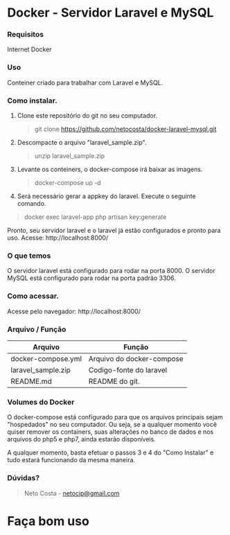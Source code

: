 # Docker - Servidor Laravel e MySQL

### Requisitos

Internet
Docker

### Uso

Conteiner criado para trabalhar com Laravel e MySQL.

### Como instalar.

1. Clone este repositório do git no seu computador.

   > git clone https://github.com/netocosta/docker-laravel-mysql.git

2. Descompacte o arquivo "laravel_sample.zip".

   > unzip laravel_sample.zip

3. Levante os conteiners, o docker-compose irá baixar as imagens.

   > docker-compose up -d

4. Será necessário gerar a appkey do laravel. Execute o seguinte comando.

> docker exec laravel-app php artisan key:generate

Pronto, seu servidor laravel e o laravel já estão configurados e pronto para uso.
Acesse: http://localhost:8000/

### O que temos

O servidor laravel está configurado para rodar na porta 8000.
O servidor MySQL está configurado para rodar na porta padrão 3306.

### Como acessar.

Acesse pelo navegador: http://localhost:8000/

### Arquivo / Função

| Arquivo            | Função                    |
| ------------------ | ------------------------- |
| docker-compose.yml | Arquivo do docker-compose |
| laravel_sample.zip | Codigo-fonte do laravel   |
| README.md          | README do git.            |

### Volumes do Docker

O docker-compose está configurado para que os arquivos principais sejam "hospedados" no seu computador. Ou seja, se a qualquer momento você quiser remover os containers, suas alterações no banco de dados e nos arquivos do php5 e php7, ainda estarão disponíveis.

A qualquer momento, basta efetuar o passos 3 e 4 do "Como Instalar" e tudo estará funcionando da mesma maneira.

### Dúvidas?

> Neto Costa - netocjp@gmail.com

# Faça bom uso

